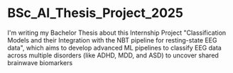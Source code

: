 # BSc_AI_Thesis_Project_2025
I'm writing my Bachelor Thesis about this Internship Project "Classification Models and their Integration with the NBT pipeline for resting-state EEG data", which aims to develop advanced ML pipelines to classify EEG data across multiple disorders (like ADHD, MDD, and ASD) to uncover shared brainwave biomarkers
